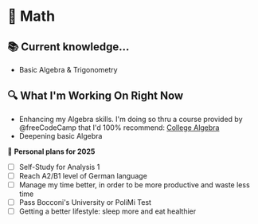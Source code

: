 # 🧮 **Math**  

## 📚 **Current knowledge...**  
- Basic Algebra & Trigonometry

## 🔍 **What I'm Working On Right Now**  
- Enhancing my Algebra skills. I'm doing so thru a course provided by @freeCodeCamp that I'd 100% recommend: [College Algebra](https://www.youtube.com/watch?v=LwCRRUa8yTU&t=13285s)
- Deepening basic Algebra

🚀 **Personal plans for 2025**
- [ ] Self-Study for Analysis 1
- [ ] Reach A2/B1 level of German language
- [ ] Manage my time better, in order to be more productive and waste less time
- [ ] Pass Bocconi's University or PoliMi Test
- [ ] Getting a better lifestyle: sleep more and eat healthier
